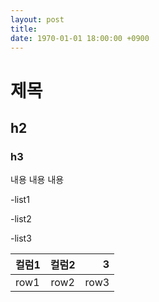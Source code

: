 ```yaml
---
layout: post
title: 
date: 1970-01-01 18:00:00 +0900
---
```


# 제목
## h2
### h3

내용
내용
내용

-list1

-list2

-list3

|컬럼1|컬럼2|3|
|:---|:---:|---:|
|row1|row2|row3|
